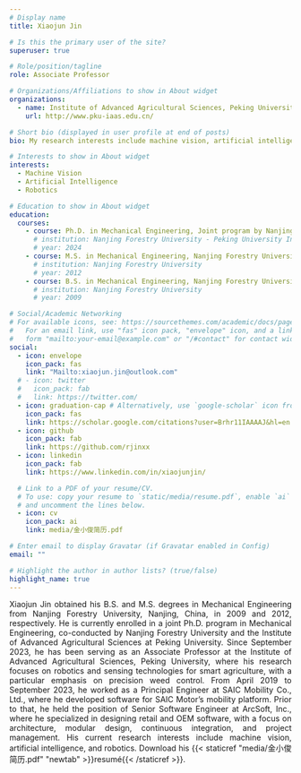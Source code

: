 ```yaml
---
# Display name
title: Xiaojun Jin

# Is this the primary user of the site?
superuser: true

# Role/position/tagline
role: Associate Professor

# Organizations/Affiliations to show in About widget
organizations:
  - name: Institute of Advanced Agricultural Sciences, Peking University
    url: http://www.pku-iaas.edu.cn/

# Short bio (displayed in user profile at end of posts)
bio: My research interests include machine vision, artificial intelligence, and robotics.

# Interests to show in About widget
interests:
  - Machine Vision
  - Artificial Intelligence
  - Robotics

# Education to show in About widget
education:
  courses:
    - course: Ph.D. in Mechanical Engineering, Joint program by Nanjing Forestry University and the Institute of Advanced Agricultural Sciences, Peking University, 2024 (Advisor Dr. Yong Chen and Dr. Jialin Yu)
      # institution: Nanjing Forestry University - Peking University Institute of Advanced Agricultural Sciences
      # year: 2024
    - course: M.S. in Mechanical Engineering, Nanjing Forestry University, 2012 (Advisor Dr. Yong Chen)
      # institution: Nanjing Forestry University
      # year: 2012
    - course: B.S. in Mechanical Engineering, Nanjing Forestry University, 2009
      # institution: Nanjing Forestry University
      # year: 2009

# Social/Academic Networking
# For available icons, see: https://sourcethemes.com/academic/docs/page-builder/#icons
#   For an email link, use "fas" icon pack, "envelope" icon, and a link in the
#   form "mailto:your-email@example.com" or "/#contact" for contact widget.
social:
  - icon: envelope
    icon_pack: fas
    link: "Mailto:xiaojun.jin@outlook.com"
  # - icon: twitter
  #   icon_pack: fab
  #   link: https://twitter.com/
  - icon: graduation-cap # Alternatively, use `google-scholar` icon from `ai` icon pack
    icon_pack: fas
    link: https://scholar.google.com/citations?user=Brhr11IAAAAJ&hl=en
  - icon: github
    icon_pack: fab
    link: https://github.com/rjinxx
  - icon: linkedin
    icon_pack: fab
    link: https://www.linkedin.com/in/xiaojunjin/

  # Link to a PDF of your resume/CV.
  # To use: copy your resume to `static/media/resume.pdf`, enable `ai` icons in `params.toml`,
  # and uncomment the lines below.
  - icon: cv
    icon_pack: ai
    link: media/金小俊简历.pdf

# Enter email to display Gravatar (if Gravatar enabled in Config)
email: ""

# Highlight the author in author lists? (true/false)
highlight_name: true
---
```


<div style="text-align: justify"> Xiaojun Jin obtained his B.S. and M.S. degrees in Mechanical Engineering from Nanjing Forestry University, Nanjing, China, in 2009 and 2012, respectively. He is currently enrolled in a joint Ph.D. program in Mechanical Engineering, co-conducted by Nanjing Forestry University and the Institute of Advanced Agricultural Sciences at Peking University. Since September 2023, he has been serving as an Associate Professor at the Institute of Advanced Agricultural Sciences, Peking University, where his research focuses on robotics and sensing technologies for smart agriculture, with a particular emphasis on precision weed control. From April 2019 to September 2023, he worked as a Principal Engineer at SAIC Mobility Co., Ltd., where he developed software for SAIC Motor’s mobility platform. Prior to that, he held the position of Senior Software Engineer at ArcSoft, Inc., where he specialized in designing retail and OEM software, with a focus on architecture, modular design, continuous integration, and project management. His current research interests include machine vision, artificial intelligence, and robotics. Download his {{< staticref "media/金小俊简历.pdf" "newtab" >}}resumé{{< /staticref >}}. </div>
